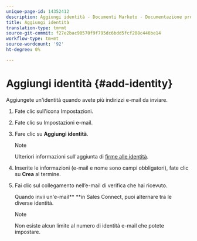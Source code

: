 ```yaml
---
unique-page-id: 14352412
description: Aggiungi identità - Documenti Marketo - Documentazione prodotto
title: Aggiungi identità
translation-type: tm+mt
source-git-commit: f27e2bac90570f9f795dc6bdd5fcf208c446be14
workflow-type: tm+mt
source-wordcount: '92'
ht-degree: 0%

---
```



# Aggiungi identità {#add-identity}

Aggiungete un&#39;identità quando avete più indirizzi e-mail da inviare.

1. Fate clic sull&#39;icona Impostazioni.
1. Fate clic su Impostazioni e-mail.
1. Fare clic su **Aggiungi identità**.

   >[!NOTE]
   >
   >Ulteriori informazioni sull&#39;aggiunta di [firme alle identità](https://docs.marketo.com/x/6BnG).

1. Inserite le informazioni (e-mail e nome sono campi obbligatori), fate clic su **Crea** al termine.
1. Fai clic sul collegamento nell’e-mail di verifica che hai ricevuto.

   Quando invii un&#39;e-mail** **in Sales Connect, puoi alternare tra le diverse identità.

   >[!NOTE]
   >
   >Non esiste alcun limite al numero di identità e-mail che potete impostare.

